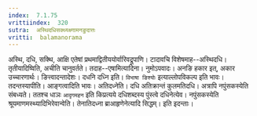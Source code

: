 ```yaml
---
index:  7.1.75
vrittiindex:  320
sutra:  अस्थिदधिसक्थ्यक्ष्णामनङुदात्तः
vritti:  balamanorama 
---
```


अस्थि, दधि, सक्थि, आक्षि एतेषां प्रथमाद्वितीययोर्वारिवद्रूपाणि। टादावचि विशेषमाह--अस्थिदधि। तृतीयादिष्विति, अचीति चानुवर्तते। तदाह--एषामित्यादिना। नुमोऽपवादः। अनङि हकार इत्, अकार उच्चारणार्थः। ङित्त्वादन्तादेशः। दधनि दध्नि इति। `विभाषा ङिश्योः` इत्याल्लोपविकल्प इति भावः। तदन्तस्यापीति। आङ्गत्वादिति भावः। अतिदध्नेति। दधि अतिक्रान्तं कुलमतिदधि। अत्रापि नपुंसकस्येति संबध्यते। ततश्च धाञः `आदृगमहन` इति किप्रत्यये दधिशब्दस्य पुंस्त्वे दधिनेत्येव। नपुंसकस्येति श्रूयमाणमस्थ्यादिभिरेवान्वेति। तेनातिदध्ना ब्राआहृणेनेत्यादि सिद्धम्। इति इदन्ताः।

